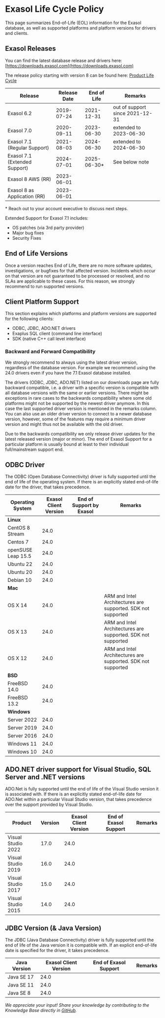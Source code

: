 
# Exasol Life Cycle Policy

This page summarizes End-of-Life (EOL) information for the Exasol database, as well as supported platforms and platform versions for drivers and clients.

## Exasol Releases

You can find the latest database release and drivers here: [https://downloads.exasol.com](https://downloads.exasol.com)

The release policy starting with version 8 can be found here: [Product Life Cycle](https://docs.exasol.com/db/latest/planning/life_cycle.htm)

|  Release | Release Date  | End of Life   |  Remarks  | 
|---|---|---|---|
|  Exasol 6.2 |  2019-07-24 |  2021-12-31 |  out of support since 2021-12-31 |
|  Exasol 7.0 |  2020-09-11 |  2023-06-30 |  extended to 2023-06-30 |
|  Exasol 7.1 (Regular Support) |  2021-08-03 |  2024-06-30 |  extended to 2024-06-30 |
|  Exasol 7.1 (Extended Support) | 2024-07-01 | 2025-06-30* | See below note | 
|  Exasol 8 AWS (RR) | 2023-06-01 | | |
|  Exasol 8 as Application (RR) | 2023-06-01 | | |

\* Reach out to your account executive to discuss next steps.

Extended Support for Exasol 7.1 includes:

* OS patches (via 3rd party provider)
* Major bug fixes
* Security Fixes

## End of Life Versions

Once a version reaches End of Life, there are no more software updates, investigations, or bugfixes for that affected version. Incidents which occur on that version are not guaranteed to be processed or resolved, and no SLAs are applicable to these cases. For this reason, we strongly recommend to run supported versions.

## Client Platform Support

This section explains which platforms and platform versions are supported for the following clients:

   * ODBC, JDBC, ADO.NET drivers
   * Exaplus SQL client (command line interface)
   * SDK (native C++ call level interface)

### Backward and Forward Compatibility

We strongly recommend to always using the latest driver version, regardless of the database version. For example we recommend using the 24.0 drivers even if you have the 7.1 Exasol database installed.

The drivers (ODBC, JDBC, ADO.NET) listed on our downloads page are fully backward compatible, i.e. a driver with a specific version is compatible with all database versions with the same or earlier versions. There might be exceptions in rare cases to the backwards compatibility where some old platforms might not be supported by the newest driver anymore. In this case the last supported driver version is mentioned in the remarks column. You can also use an older driver version to connect to a newer database version, however, some of the features may require a minimum driver version and might thus not be available with the old driver.

Due to the backwards compatibility we only release driver updates for the latest released version (major or minor).
The end of Exasol Support for a particular platform is usually bound at least to their individual full/mainstream support end.

## ODBC Driver

The ODBC (Open Database Connectivity) driver is fully supported until the end of life of the operating system. If there is an explicitly stated end-of-life date for the driver, that takes precedence.

|Operating System|	Exasol Client Version|	End of Support by Exasol|	Remarks|
|---|---|---|---|
|**Linux**	|
|CentOS 8 Stream|24.0|| |
|Centos 7|	24.0|	||
|openSUSE Leap 15.5|	24.0| ||
|Ubuntu 22|	24.0|	|	|
|Ubuntu 20|	24.0|	|  |	
|Debian 10|	24.0|	|  |	
|**Mac**|	
|OS X 14| 24.0||  ARM and Intel Architectures are supported. SDK not supported|
|OS X 13| 24.0||  ARM and Intel Architectures are supported. SDK not supported|
|OS X 12| 24.0||	ARM and Intel Architectures are supported. SDK not supported|
|**BSD**|	
|FreeBSD 14.0|	24.0|	||
|FreeBSD 13.2|	24.0|	||
|**Windows**|	
|Server 2022|	24.0|	||
|Server 2019|	24.0|	||
|Server 2016|	24.0|	||	
|Windows 11|	24.0|	||	
|Windows 10|	24.0|	||	

## ADO.NET driver support for Visual Studio, SQL Server and .NET versions

ADO.Net is fully supported until the end of life of the Visual Studio version it is associated with. If there is an explicitly stated end-of-life date for ADO.Net within a particular Visual Studio version, that takes precedence over the support provided by Visual Studio.

|Product	| Version | Exasol Client Version | End of Exasol Support|	Remarks|
|---|---|---|---|---|
|Visual Studio 2022| 17.0 | 24.0 | 	|	|
|Visual Studio 2019| 16.0 | 24.0 | 	|	|
|Visual Studio 2017| 15.0 | 24.0 | 	|	|
|Visual Studio 2015| 14.0 | 24.0 | 	|	|

## JDBC Version (& Java Version)

The JDBC (Java Database Connectivity) driver is fully supported until the end of life of the Java version it is compatible with. If an explicit end-of-life date is specified for the driver, it takes precedence.

|Java Version|	Exasol Client Version| End of Exasol Support|	Remarks|
|---|---|---|---|
|Java SE 17|24.0|||
|Java SE 11|24.0|||
|Java SE 8|24.0|||

*We appreciate your input! Share your knowledge by contributing to the Knowledge Base directly in [GitHub](https://github.com/exasol/public-knowledgebase).* 
